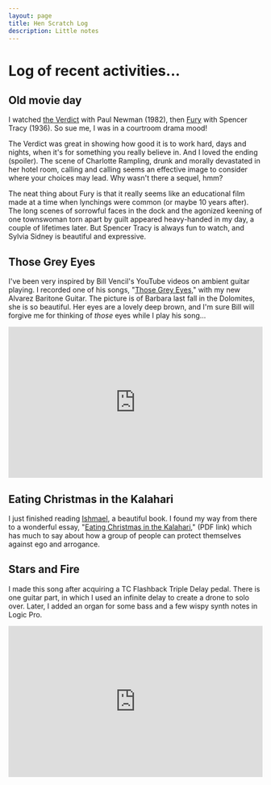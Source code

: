 ```yaml
---
layout: page
title: Hen Scratch Log
description: Little notes
---
```


# Log of recent activities...

## Old movie day

I watched [the Verdict](https://www.rottentomatoes.com/m/verdict/) with Paul Newman (1982), then
[Fury](https://www.rottentomatoes.com/m/1035061_fury?) with Spencer Tracy (1936). So sue
me, I was in a courtroom drama mood!

The Verdict was great in showing how good it is to work hard, days and nights, when it's for
something you really believe in. And I loved the ending (spoiler). The scene of 
Charlotte Rampling, drunk and morally devastated in her hotel room, calling and calling
seems an effective image to consider where your choices may lead. Why wasn't there a sequel,
hmm?

The neat thing about Fury is that it really seems like an educational film made at a time
when lynchings were common (or maybe 10 years after). The long scenes of sorrowful faces in
the dock and the agonized keening of one townswoman torn apart by guilt appeared heavy-handed
in my day, a couple of lifetimes later. But Spencer Tracy is always fun to watch, and Sylvia
Sidney is beautiful and expressive.

## Those Grey Eyes

I've been very inspired by Bill Vencil's YouTube videos on ambient guitar playing.
I recorded one of his songs, "[Those Grey Eyes](https://www.youtube.com/watch?v=ddMjKv_DUE0)," with my new Alvarez Baritone Guitar. The picture is of Barbara last fall in the Dolomites,
she is so beautiful. Her eyes are a lovely deep brown, and I'm sure Bill will forgive
me for thinking of *those* eyes while I play his song...

<iframe width="100%" height="300" scrolling="no" frameborder="no" allow="autoplay" src="https://w.soundcloud.com/player/?url=https%3A//api.soundcloud.com/tracks/414235152&color=%23ff5500&auto_play=false&hide_related=false&show_comments=true&show_user=true&show_reposts=false&show_teaser=true&visual=true"></iframe>

## Eating Christmas in the Kalahari

I just finished reading <a href="https://www.goodreads.com/book/show/227265.Ishmael">Ishmael</a>, a beautiful book. 
I found my way from there to a wonderful essay, 
"<a href="http://sociology.morrisville.edu/readings/ANTH101/EatingChristmas-Lee.pdf">Eating Christmas in the Kalahari</a>," (PDF link) which 
has much to say about how a group of people can protect themselves against ego and arrogance.
	
## Stars and Fire

I made this song after acquiring a TC Flashback Triple Delay pedal.
There is one guitar part, in which I used an infinite delay to create a drone to
solo over. Later, I added an organ for some bass and a few wispy synth notes in Logic Pro.

<iframe width="100%" height="300" scrolling="no" frameborder="no" allow="autoplay" src="https://w.soundcloud.com/player/?url=https%3A//api.soundcloud.com/tracks/413241774&color=%23ff5500&auto_play=false&hide_related=false&show_comments=true&show_user=true&show_reposts=false&show_teaser=true&visual=true"></iframe>

 
